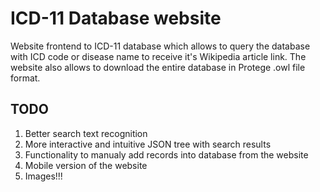 # ICD-11 Database website
Website frontend to ICD-11 database which allows to query the database with ICD code or disease name to receive it's Wikipedia article link. The website also allows to download the entire database in Protege .owl file format.

## TODO
1. Better search text recognition
2. More interactive and intuitive JSON tree with search results
3. Functionality to manualy add records into database from the website
4. Mobile version of the website
5. Images!!!
